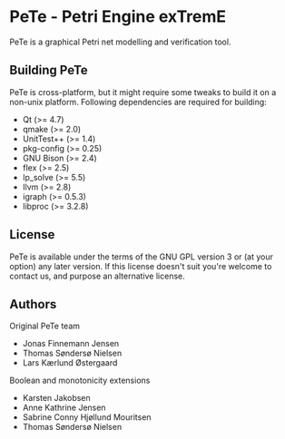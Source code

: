 PeTe - Petri Engine exTremE
===========================
PeTe is a graphical Petri net modelling and verification tool.

Building PeTe
-------------
PeTe is cross-platform, but it might require some tweaks to build it on a
non-unix platform. Following dependencies are required for building:

  * Qt (>= 4.7)
  * qmake (>= 2.0)
  * UnitTest++ (>= 1.4)
  * pkg-config (>= 0.25)
  * GNU Bison (>= 2.4)
  * flex (>= 2.5)
  * lp_solve (>= 5.5)
  * llvm (>= 2.8)
  * igraph (>= 0.5.3)
  * libproc (>= 3.2.8)

License
-------
PeTe is available under the terms of the GNU GPL version 3 or (at your option) any later version.
If this license doesn't suit you're welcome to contact us, and purpose an alternative license.

Authors
-------
Original PeTe team
  * Jonas Finnemann Jensen
  * Thomas Søndersø Nielsen
  * Lars Kærlund Østergaard

Boolean and monotonicity extensions
  * Karsten Jakobsen
  * Anne Kathrine Jensen
  * Sabrine Conny Hjøllund Mouritsen
  * Thomas Søndersø Nielsen
